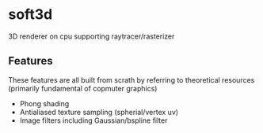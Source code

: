 # soft3d

3D renderer on cpu supporting raytracer/rasterizer

## Features

These features are all built from scrath by referring to theoretical resources (primarily fundamental of copmuter graphics)

- Phong shading
- Antialiased texture sampling (spherial/vertex uv)
- Image filters including Gaussian/bspline filter
